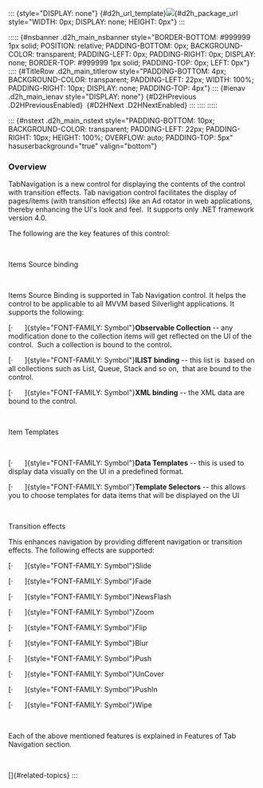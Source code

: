 ::: {style="DISPLAY: none"}
[](ms-xhelp:///?Id=d2h_url_template){#d2h_url_template}![](!package_url!){#d2h_package_url style="WIDTH: 0px; DISPLAY: none; HEIGHT: 0px"}
:::

::::: {#nsbanner .d2h_main_nsbanner style="BORDER-BOTTOM: #999999 1px solid; POSITION: relative; PADDING-BOTTOM: 0px; BACKGROUND-COLOR: transparent; PADDING-LEFT: 0px; PADDING-RIGHT: 0px; DISPLAY: none; BORDER-TOP: #999999 1px solid; PADDING-TOP: 0px; LEFT: 0px"}
:::: {#TitleRow .d2h_main_titlerow style="PADDING-BOTTOM: 4px; BACKGROUND-COLOR: transparent; PADDING-LEFT: 22px; WIDTH: 100%; PADDING-RIGHT: 10px; DISPLAY: none; PADDING-TOP: 4px"}
::: {#ienav .d2h_main_ienav style="DISPLAY: none"}
[](ms-xhelp:///?Id=be9ce1df-99a8-426e-a61e-c19d43de9721){#D2HPrevious .D2HPreviousEnabled}  [](ms-xhelp:///?Id=2992fd15-9dce-4cbb-a3b6-09bb42ada7b1){#D2HNext .D2HNextEnabled}
:::
::::
:::::

::: {#nstext .d2h_main_nstext style="PADDING-BOTTOM: 10px; BACKGROUND-COLOR: transparent; PADDING-LEFT: 22px; PADDING-RIGHT: 10px; HEIGHT: 100%; OVERFLOW: auto; PADDING-TOP: 5px" hasuserbackground="true" valign="bottom"}
### Overview

TabNavigation is a new control for displaying the contents of the control with transition effects. Tab navigation control facilitates the display of pages/items (with transition effects) like an Ad rotator in web applications, thereby enhancing the UI's look and feel.  It supports only .NET framework version 4.0.

The following are the key features of this control:

 

Items Source binding

 

Items Source Binding is supported in Tab Navigation control. It helps the control to be applicable to all MVVM based Silverlight applications. It supports the following:

[·      ]{style="FONT-FAMILY: Symbol"}**Observable Collection** -- any modification done to the collection items will get reflected on the UI of the control.  Such a collection is bound to the control.

[·      ]{style="FONT-FAMILY: Symbol"}**ILIST binding** -- this list is  based on all collections such as List, Queue, Stack and so on,  that are bound to the control.

[·      ]{style="FONT-FAMILY: Symbol"}**XML binding** -- the XML data are bound to the control.

 

Item Templates

 

[·      ]{style="FONT-FAMILY: Symbol"}**Data Templates** -- this is used to display data visually on the UI in a predefined format.

[·      ]{style="FONT-FAMILY: Symbol"}**Template Selectors** -- this allows you to choose templates for data items that will be displayed on the UI

 

Transition effects

This enhances navigation by providing different navigation or transition effects. The following effects are supported:

[·      ]{style="FONT-FAMILY: Symbol"}Slide

[·      ]{style="FONT-FAMILY: Symbol"}Fade

[·      ]{style="FONT-FAMILY: Symbol"}NewsFlash

[·      ]{style="FONT-FAMILY: Symbol"}Zoom

[·      ]{style="FONT-FAMILY: Symbol"}Flip

[·      ]{style="FONT-FAMILY: Symbol"}Blur

[·      ]{style="FONT-FAMILY: Symbol"}Push

[·      ]{style="FONT-FAMILY: Symbol"}UnCover

[·      ]{style="FONT-FAMILY: Symbol"}PushIn

[·      ]{style="FONT-FAMILY: Symbol"}Wipe

 

Each of the above mentioned features is explained in Features of Tab Navigation section.

 

[]{#related-topics}
:::
